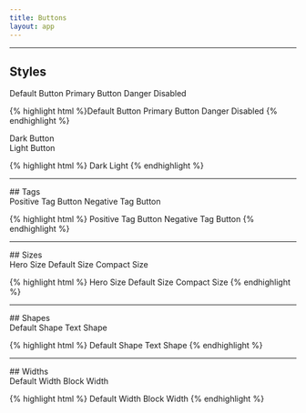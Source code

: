 ```yaml
---
title: Buttons
layout: app
---
```


<hr />

## Styles
<div class="m-bottom-3">
	<span role="button" class="m-0 t-center m-right-2__m m-bottom-2 Button">Default Button</span>
	<span role="button" class="m-0 t-center m-right-2__m m-bottom-2 Button Button--primary">Primary Button</span>
	<span role="button" class="m-0 t-center m-right-2__m m-bottom-2 Button Button--danger">Danger</span>
	<span role="button" class="m-0 t-center m-bottom-2 Button Button--disabled">Disabled</span>
</div>

{% highlight html %}<span role="button" class="Button">Default Button</span>
<span role="button" class="Button Button--primary">Primary Button</span>
<span role="button" class="Button Button--danger">Danger</span>
<span role="button" class="Button Button--disabled">Disabled</span>
{% endhighlight %}

<div class="Grid--auto m-bottom-5 m-top-3">
	<div class="p-2 u-border-radius border border-c-g200 t-center">
		<span role="button" class="Button Button--dark">Dark Button</span>
	</div>
		<div class="p-2 u-border-radius bg-c-b700 t-center">
			<span role="button" class="Button m-0 Button--light">Light Button</span>
	</div>
</div>

{% highlight html %}
<span role="button" class="Button Button--dark">Dark</span>
<span role="button" class="Button Button--light">Light</span>
{% endhighlight %}

<hr />
## Tags

<div class="m-bottom-3 t-center t-left__m">
	<span role="button" class="m-0 m-left-4__m m-right-5__m m-bottom-2 Button Button__tag Button__tag" data-label="label">Positive Tag Button</span>
	<span role="button" class="m-0 m-bottom-2 Button Button__tag Button__tag--negative" data-label="label">Negative Tag Button</span>
</div>

{% highlight html %}
<span role="button" class="Button Button__tag Button__tag">Positive Tag Button</span>
<span role="button" class="Button Button__tag Button__tag--negative">Negative Tag Button</span>
{% endhighlight %}

<hr />
## Sizes

<div class="m-bottom-3 u-clearfix">
		<span role="button" class="m-0 m-right-2__m m-bottom-2 Button Button--hero">Hero Size</span>
		<span role="button" class="m-0 m-right-2__m m-bottom-2 Button">Default Size</span>
		<span role="button" class="m-0 m-bottom-2 Button Button--compact">Compact Size</span>
</div>

{% highlight html %}
<span role="button" class="m-bottom-2 Button Button--hero">Hero Size</span>
<span role="button" class="Button">Default Size</span>
<span role="button" class="Button Button--compact">Compact Size</span>
{% endhighlight %}

<hr />
## Shapes

<div class="m-bottom-5">
	<span role="button" class="m-bottom-2 Button">Default Shape</span>
	<span role="button" class=" m-bottom-2 Button Button--text">Text Shape</span>
</div>

{% highlight html %}
<span role="button" class="Button">Default Shape</span>
<span role="button" class="Button Button--text">Text Shape</span>
{% endhighlight %}

<hr />
## Widths

<div class="m-bottom-5">
	<span role="button" class="m-bottom-2 Button">Default Width</span>
	<span role="button" class="m-bottom-2 Button Button--block">Block Width</span>
</div>

{% highlight html %}
<span role="button" class="Button">Default Width</span>
<span role="button" class="Button Button--block">Block Width</span>
{% endhighlight %}
